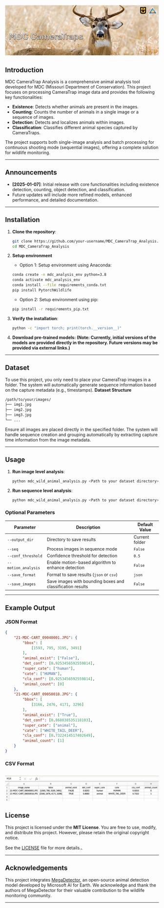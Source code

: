 ![MDC CameraTrap Analysis](assets/title.png)
---

## Introduction
MDC CameraTrap Analysis is a comprehensive animal analysis tool developed for MDC (Missouri Department of Conservation). This project focuses on processing CameraTrap image data and provides the following key functionalities:
- **Existence**: Detects whether animals are present in the images.
- **Counting**: Counts the number of animals in a single image or a sequence of images.
- **Detection**: Detects and localizes animals within images.
- **Classification**: Classifies different animal species captured by CameraTraps.

The project supports both single-image analysis and batch processing for continuous shooting mode (sequential images), offering a complete solution for wildlife monitoring.

---

## Announcements
- **[2025-01-07]**: Initial release with core functionalities including existence detection, counting, object detection, and classification.
- Future updates will include more refined models, enhanced performance, and detailed documentation.

---

## Installation
1. **Clone the repository**:
   ```bash
   git clone https://github.com/your-username/MDC_CameraTrap_Analysis.git
   cd MDC_CameraTrap_Analysis

2. **Setup environment**
   - Option 1: Setup environment using Anaconda:
   ```bash
   conda create -n mdc_analysis_env python=3.8
   conda activate mdc_analysis_env
   conda install --file requirements_conda.txt
   pip install PytorchWildlife
   ```

   - Option 2: Setup environment using pip:
   ```bash
   pip install -r requirements_pip.txt
   ```

3. **Verify the installation**:
   ```bash
   python -c "import torch; print(torch.__version__)"
   
4. **Download pre-trained models: (Note: Currently, initial versions of the models are provided directly in the repository. Future versions may be provided via external links.)**

---
## Dataset
To use this project, you only need to place your CameraTrap images in a folder. The system will automatically generate sequence information based on the capture metadata (e.g., timestamps).
**Dataset Structure**
   ```bash
   /path/to/your/images/
   ├── img1.jpg
   ├── img2.jpg
   ├── img3.jpg
   └── ...
   ```
Ensure all images are placed directly in the specified folder. The system will handle sequence creation and grouping automatically by extracting capture time information from the image metadata.

---

## Usage
1. **Run image level analysis**:
   ```bash
   python mdc_wild_animal_analysis.py <Path to your dataset directory>
2. **Run sequence level analysis**:
   ```bash
   python mdc_wild_animal_analysis.py <Path to your dataset directory> --seq

### Optional Parameters
<div align="center"> 
   
| Parameter           | Description                                                                                   | Default Value        |
|---------------------|-----------------------------------------------------------------------------------------------|----------------------|
| `--output_dir`      | Directory to save results                                                                     | Current folder       |
| `--seq`             | Process images in sequence mode                                                               | `False`              |
| `--conf_threshold`  | Confidence threshold for detection                                                            | `0.5`                |
| `--motion_analysis` | Enable motion-based algorithm to enhance detection                                            | `False`              |
| `--save_format`     | Format to save results (`json` or `csv`)                                                      | `json`               |
| `--save_images`     | Save images with bounding boxes and classification results                                    | `False`              |

</div>

---

## Example Output

### **JSON Format**

```json
{
    "21-MDC-CART_09040001.JPG": {
        "bbox": [
            [1593, 795, 3195, 3491]
        ],
        "animal_exist": ["False"],
        "det_conf": [0.9253456592559814],
        "super_cate": ["human"],
        "cate": ["HUMAN"],
        "cla_conf": [0.9253456592559814],
        "animal_count": [0]
    },
    "21-MDC-CART_09050018.JPG": {
        "bbox": [
            [3166, 2476, 4171, 3296]
        ],
        "animal_exist": ["True"],
        "det_conf": [0.868038535118103],
        "super_cate": ["animal"],
        "cate": ["WHITE_TAIL_DEER"],
        "cla_conf": [0.7322414517402649],
        "animal_count": [1]
    }
}
```

### **CSV Format**

![CSV Example](assets/csv_example.jpg)
---

## License

This project is licensed under the **MIT License**. You are free to use, modify, and distribute this project. However, please retain the original copyright notice.

See the [LICENSE](LICENSE) file for more details.、

---

## Acknowledgements

This project integrates [MegaDetector](https://github.com/microsoft/CameraTraps/blob/main/megadetector.md), an open-source animal detection model developed by Microsoft AI for Earth. We acknowledge and thank the authors of MegaDetector for their valuable contribution to the wildlife monitoring community.


****
